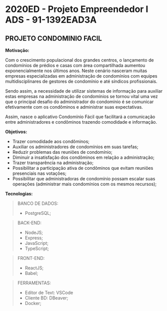 # 2020ED - Projeto Empreendedor I ADS - 91-1392EAD3A

## PROJETO CONDOMINIO FACIL

**Motivação:**

Com o crescimento populacional dos grandes centros, o lançamento de condomínios de prédios e casas com área compartilhada aumentou exponencialmente nos últimos anos. Neste cenário nasceram muitas empresas especializadas em administração de condomínios com equipes multidisciplinares de gestores de condomínio e até síndicos profissionais.

Sendo assim, a necessidade de utilizar sistemas de informação para auxiliar estas empresas na administração de condomínios se tornou vital uma vez que o principal desafio do administrador do condomínio é se comunicar efetivamente com os condôminos e administrar suas expectativas.

Assim, nasce o aplicativo Condomínio Fácil que facilitará a comunicação entre administradores e condôminos trazendo comodidade e informação.

**Objetivos:**

- Trazer comodidade aos condôminos;
- Auxiliar os administradores de condomínios em suas tarefas;
- Reduzir problemas das reuniões de condomínio;
- Diminuir a insatisfação dos condôminos em relação a administração;
- Trazer transparência na administração;
- Possibilitar a participação ativa de condôminos que evitam reuniões presenciais nas votações;
- Possibilitar que administradoras de condomínio possam escalar suas operações (administrar mais condomínios com os mesmos recursos);

**Tecnologias:**

> BANCO DE DADOS:
> - PostgreSQL;

> BACK-END:
> - NodeJS;
> - Express;
> - JavaScript;
> - TypeScript;

> FRONT-END:
> - ReactJS;
> - Babel;

> FERRAMENTAS:
> - Editor de Text: VSCode
> - Cliente BD: DBeaver;
> - Docker;

